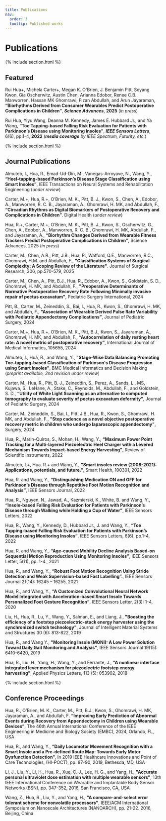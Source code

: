 ```yaml
---
title: Publications
nav:
  order: 3
  tooltip: Published works
---
```


# Publications


{% include section.html %}

## Featured

Rui Hua+, Michela Carter+, Megan K. O'Brien, J. Benjamin Pitt, Soyang Kwon, Gia Oscherwitz, Austin Chen, Arianna Edobor, Renee C.B. Manworren, Hassan MK Ghomrawi, Fizan Abdullah, and Arun Jayaraman, **“Biorhythms Derived from Consumer Wearables Predict Postoperative Complications in Children”**, **_Science Advances_**, **2025** (_in press_)


Rui Hua, Yiyu Wang, Deanna M. Kennedy, James E. Hubbard Jr., and Ya Wang, **“Toe Tapping-based Falling Risk Evaluation for Patients with Parkinson’s Disease using Monitoring Insoles”**, **_IEEE Sensors Letters_**, 6(6), pp.1-4, **2022** (_**media coverage** by IEEE Spectrum, Futurity, etc._)


{% include section.html %}

## Journal Publications

Almuteb, I., Hua, R., Emad-Ud-Din, M., Vanegas-Arroyave, N., Wang, Y., **“Heel-tapping-based Parkinson’s Disease Stage Classification using Smart Insoles”**, IEEE Transactions on Neural Systems and Rehabilitation Engineering (_under review_)


Carter, M.+, Hua, R.+, O’Brien, M. K., Pitt, B. J., Kwon, S., Chen, A., Edobor, A., Manworren, R. C. B., Jayaraman, A., Ghomrawi, H. MK, and Abdullah, F., **“Circadian Rhythms as Digital Biomarkers of Postoperative Recovery and Complications in Children”**. Digital Health (_under review_)


Hua, R.+, Carter, M.+, O’Brien, M. K., Pitt, B. J., Kwon, S., Oscherwitz, G., Chen, A., Edobor, A., Manworren, R. C. B., Ghomrawi, H. MK, Abdullah, F., and Jayaraman, A., **“Biorhythm Changes Derived from Wearable Fitness Trackers Predict Postoperative Complications in Children”**, Science Advances, 2025 (_in press_)


Carter, M., Chen, A.R., Pitt, J.B., Hua, R., Wafford, Q.E., Manworren, R.C., Ghomrawi, H.M. and Abdullah, F., **"Classification Systems of Surgical Complexity: A Scoping Review of the Literature"**. Journal of Surgical Research, 306, pp.570-579, 2025


Carter, M., Chen, A., Pitt, B.J., Hua, R., Edobor, A., Kwon, S., Goldstein, S. D., Ghomrawi, H. MK, and Abdullah, F., **"Preoperative Determinants of Normative Postoperative Recovery Rate Following Minimally invasive repair of pectus excavatum"**, Pediatric Surgery International, 2024


Pitt, B., Carter, M., Zeineddin, S., Bai, I., Hua, R., Kwon, S., Ghomrawi, H. MK, and Abdullah, F., **“Association of Wearable Derived Pulse Rate Variability with Pediatric Appendectomy Complications”**, Journal of Pediatric Surgery, 2024


Carter, M.+, Hua, R.+, O’Brien, M. K., Pitt, B.J., Kwon, S., Jayaraman, A., Ghomrawi, H. MK, and Abdullah, F., **“Autocorrelation of daily resting heart rate: A novel metric of postoperative recovery”**, International Journal of Medical Informatics, 105655, 2024


Almuteb, I., Hua, R., and Wang, Y., **"Stage-Wise Data Balancing Promoting Toe-tapping-based Classification of Parkinson's Disease Progression using Smart Insoles"**, BMC Medical Informatics and Decision Making (_preprint available, 2nd revision under review_)


Carter, M., Hua, R., Pitt, B. J., Zeineddin, S., Perez, A., Sands, L., MS, Kujawa, S., LeHane, A., Stake, C., Reynolds, M., Abdullah, F., and Goldstein, S. D., **“Utility of White Light Scanning as an alternative to computed tomography to evaluate severity of pectus excavatum deformity”**, Journal of Pediatric Surgery, 2024


Carter, M., Zeineddin, S., Bai, I., Pitt, J.B., Hua, R., Kwon, S., Ghomrawi, H. MK, and Abdullah, F., **"Step cadence as a novel objective postoperative recovery metric in children who undergo laparoscopic appendectomy"**, Surgery, 2024


Hua, R., Marin-Quiros, S., Mohan, H., Wang, Y., **“Maximum Power Point Tracking for a Multi-layered Piezoelectric Heel Charger with a Levered Mechanism Towards Impact-based Energy Harvesting”**, Review of Scientific Instruments, 2022


Almuteb, I.+, Hua. R.+ and Wang, Y., **"Smart insoles review (2008-2021): Applications, potentials, and future."**, Smart Health, 100301, 2022


Hua, R. and Wang, Y., **“Distinguishing Medication ON and OFF for Parkinson’s Disease through Repetitive Foot Motion Recognition and Analysis”**, IEEE Sensors Journal, 2022


Hua, R., Nguyen, N., Jawad, A., Kazmierski, K., White, B. and Wang, Y., **“Insole-based Falling Risk Evaluation for Patients with Parkinson’s Disease through Walking while Holding a Cup of Water”**, IEEE Sensors Letters, 2022


Hua, R., Wang, Y., Kennedy, D., Hubbard Jr., J. and Wang, Y., **“Toe Tapping-based Falling Risk Evaluation for Patients with Parkinson’s Disease using Monitoring Insoles”**, IEEE Sensors Letters, 6(6), pp.1-4, 2022 


Hua, R. and Wang, Y., **“Age-caused Mobility Decline Analysis Based-on Sequential Motion Reproduction Using Monitoring Insoles”**, IEEE Sensors Letter, 5(11), pp. 1-4., 2021


Hua, R., and Wang, Y., **“Robust Foot Motion Recognition Using Stride Detection and Weak Supervision-based Fast Labelling”.**, IEEE Sensors Journal 21(14): 16245 – 16255, 2021


Hua, R., and Wang, Y., **“A Customized Convolutional Neural Network Model Integrated with Acceleration-based Smart Insole Towards Personalized Foot Gesture Recognition”**, IEEE Sensors Letter, 2(3): 1-4, 2020


Liu, H., Hua, R., Lu, Y., Wang, Y., Salman, E., and Liang, J., **"Boosting the efficiency of a footstep piezoelectric-stack energy harvester using the synchronized switch technology"**, Journal of Intelligent Material Systems and Structures 30 (6): 813-822, 2019


Hua, R., and Wang Y., **"Monitoring Insole (MONI): A Low Power Solution Toward Daily Gait Monitoring and Analysis"**, IEEE Sensors Journal 19(15): 6410-6420, 2019


Hua, R., Liu, H., Yang, H., Wang, Y., and Ferrante, J., **"A nonlinear interface integrated lever mechanism for piezoelectric footstep energy harvesting"**, Applied Physics Letters, 113 (5): 053902, 2018


{% include section.html %}

## Conference Proceedings
Hua, R., O’Brien, M. K., Carter, M., Pitt, B.J., Kwon, S., Ghomrawi, H. MK, Jayaraman, A., and Abdullah, F. **“Improving Early Prediction of Abnormal Events during Recovery from Appendectomy in Children using Wearable Devices”**, The 46th Annual International Conference of the IEEE Engineering in Medicine and Biology Society (EMBC), 2024, Orlando, FL, USA


Hua, R., and Wang, Y., **“Daily Locomotor Movement Recognition with a Smart Insole and a Pre-defined Route Map: Towards Early Motor Dysfunction Detection”**, In 2019 IEEE Healthcare Innovations and Point of Care Technologies, (HI-POCT), pp. 87-90, 2019, Bethesda, MD, USA


Li, J., Liu, Y., Li, H., Hua, R., Xue, C. J., Lee, H. G., and Yang, H., **"Accurate personal ultraviolet dose estimation with multiple wearable sensors"**, 13th IEEE International Conference on Wearable and Implantable Body Sensor Networks (BSN), pp. 347-352, 2016, San Francisco, CA, USA 


Wang, Z., Hua, R., Liu, Y., and Yang, H., **"A compare-and-select error tolerant scheme for nonvolatile processors"**, IEEE/ACM International Symposium on Nanoscale Architectures (NANOARCH), pp. 21-22. 2016, Beijing, China


